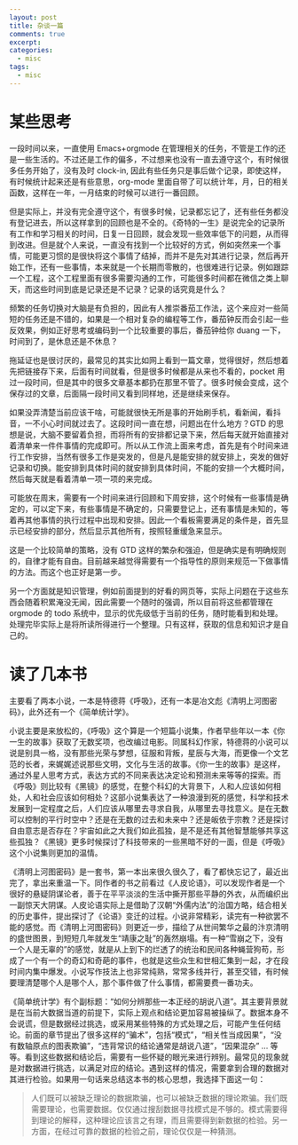 ```yaml
---
layout: post
title: 杂谈一篇
comments: true
excerpt: 
categories:
  - misc
tags:
  - misc 
---
```



# 某些思考

一段时间以来，一直使用 Emacs+orgmode 在管理相关的任务，不管是工作的还是一些生活的。不过还是工作的偏多，不过想来也没有一直去遵守这个，有时候很多任务开始了，没有及时 clock-in, 因此有些任务只是事后做个记录，即使这样，有时候统计起来还是有些意思，org-mode 里面自带了可以统计年，月，日的相关函数，这样在一年，一月结束的时候可以进行一番回顾。

但是实际上，并没有完全遵守这个，有很多时候，记录都忘记了，还有些任务都没有登记进去，所以这样拿到的回顾也是不全的。《奇特的一生》是说完全的记录所有工作和学习相关的时间，日复一日回顾，就会发现一些效率低下的问题，从而得到改进。但是就个人来说，一直没有找到一个比较好的方式，例如突然来一个事情，可能更习惯的是很快将这个事情了结掉，而并不是先对其进行记录，然后再开始工作，还有一些事情，本来就是一个长期而零散的，也很难进行记录。例如跟踪一个工程，这个工程里面有很多需要沟通的工作，可能很多时间都在微信之类上聊天，而这些时间到底是记录还是不记录？记录的话究竟是什么？

频繁的任务切换对大脑是有负担的，因此有人推崇番茄工作法，这个来应对一些简短的任务还是不错的，如果是一个相对复杂的编程等工作，番茄钟反而会引起一些反效果，例如正好思考或编码到一个比较重要的事后，番茄钟给你 duang 一下，时间到了，是休息还是不休息？

拖延证也是很讨厌的，最常见的其实比如网上看到一篇文章，觉得很好，然后想着先把链接存下来，后面有时间就看，但是很多时候都是从来也不看的，pocket 用过一段时间，但是其中的很多文章基本都扔在那里不管了。很多时候会变成，这个保存过的文章，后面隔一段时间又看到同样地，还是继续来保存。

如果没弄清楚当前应该干啥，可能就很快无所是事的开始刷手机，看新闻，看抖音，一不小心时间就过去了。这段时间一直在想，问题出在什么地方？GTD 的思想是说，大脑不要留着负担，而将所有的安排都记录下来，然后每天就开始直接对着清单来一件件事情的完成即可。所以从工作流上面来考虑，首先是有个时间来进行工作安排，当然有很多工作是突发的，但是凡是能安排的就安排上，突发的做好记录和切换。能安排到具体时间的就安排到具体时间，不能的安排一个大概时间，然后每天就是看着清单一项一项的来完成。

可能放在周末，需要有一个时间来进行回顾和下周安排，这个时候有一些事情是确定的，可以定下来，有些事情是不确定的，只需要登记上，还有事情是未知的，等着再其他事情的执行过程中出现和安排。因此一个看板需要满足的条件是，首先显示已经安排的部分，然后显示其他所有，按照轻重缓急来显示。

这是一个比较简单的策略，没有 GTD 这样的繁杂和强迫，但是确实是有明确规则的，自律才能有自由。目前越来越觉得需要有一个指导性的原则来规范一下做事情的方法。而这个也正好是第一步。

另一个方面就是知识管理，例如前面提到的好看的网页等，实际上问题在于这些东西会随着积累淹没无闻，因此需要一个随时的强调，所以目前将这些都管理在 orgmode 的 todo 系统中，显示的优先级低于当前的任务，随时能看到和处理。处理完毕实际上是将所读所得进行一个整理。只有这样，获取的信息和知识才是自己的。


# 读了几本书

主要看了两本小说，一本是特德蒋《呼吸》，还有一本是冶文彪《清明上河图密码》，此外还有一个《简单统计学》。

小说主要是来放松的，《呼吸》这个算是一个短篇小说集，作者早些年以一本《你一生的故事》获取了无数奖项，也改编过电影。同属科幻作家，特德蒋的小说可以说是别具一格，没有那些光荣与梦想，征服和背叛，星辰与大海，而更像一个文艺范的长者，来娓娓述说那些文明，文化与生活的故事。《你一生的故事》是这样，通过外星人思考方式，表达方式的不同来表达决定论和预测未来等等的探索。而《呼吸》则比较有《黑镜》的感觉，在整个科幻的大背景下，人和人应该如何相处，人和社会应该如何相处？这部小说集表达了一种浪漫到死的感觉，科学和技术发展到一定程度之后，人们应该从哪里去寻求自我，从哪里去寻找意义。是在无数可以控制的平行时空中？还是在无数的过去和未来中？还是皈依于宗教？还是探讨自由意志是否存在？宇宙如此之大我们如此孤独，是不是还有其他智慧能够共享这些孤独？《黑镜》更多时候探讨了科技带来的一些黑暗不好的一面，但是《呼吸》这个小说集则更加的温情。

《清明上河图密码》是一套书，第一本出来很久很久了，看了都快忘记了，最近出完了，拿出来重温一下。同作者的书之前看过《人皮论语》，可以发现作者是一个很好的悬疑阴谋论者，善于在平平淡淡的生活中撕开那些平静的外衣，从而编织出一副惊天大阴谋。人皮论语实际上是借助了汉朝“外儒内法”的治国方略，结合相关的历史事件，提出探讨了《论语》变迁的过程。小说非常精彩，读完有一种欲罢不能的感觉。而《清明上河图密码》则更近一步，描绘了从世间繁华之最的汴京清明的盛世图景，到短短几年就发生“靖康之耻”的轰然崩塌。有一种“雪崩之下，没有一个人是无辜的”的感觉，就是从上到下的烂透了的统治和民间各种蝇营狗苟，形成了一个有一个的奇幻和奇葩的事件，也就是这些众生和世相汇集到一起，才在段时间内集中爆发。小说写作技法上也非常纯熟，常常多线并行，甚至交错，有时候要理清楚哪个人是哪个人，那个事件做了什么事情，都需要费一番功夫。

《简单统计学》有个副标题：“如何分辨那些一本正经的胡说八道”。其主要背景就是在当前大数据当道的前提下，实际上观点和结论更加容易被操纵了。数据本身不会说谎，但是数据经过挑选，或采用某些特殊的方式处理之后，可能产生任何结论。前面的章节提出了很多这样的“骗术”，包括“模式”，“相关性当成因果”，“没有数轴原点的图表欺骗”，“违背常识的结论通常是胡说八道”，“因果混杂” &#x2026; 等等。看到这些数据和结论后，需要有一些怀疑的眼光来进行辨别。最常见的现象就是对数据进行挑选，以满足对应的结论。遇到这样的情况，需要拿到合理的数据对其进行检验。如果用一句话来总结这本书的核心思想，我选择下面这一句：

> 人们既可以被缺乏理论的数据欺骗，也可以被缺乏数据的理论欺骗。我们既需要理论，也需要数据。仅仅通过搜刮数据寻找模式是不够的。模式需要得到理论的解释，这种理论应该言之有理，而且需要得到新数据的检验。另一方面，在经过可靠的数据的检验之前，理论仅仅是一种猜测。
